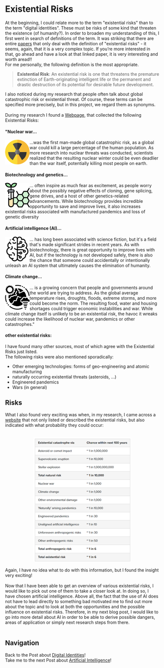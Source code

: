 # Existential Risks
At the beginning, I could relate more to the term "existential risks" than to the term "digital identities". These must be risks of some kind that threaten the existence (of humanity?). In order to broaden my understanding of this, I first went in search of definitions of the term. It was striking that there are entire [papers](https://www.fhi.ox.ac.uk/Existential-risk-and-existential-hope.pdf) that only deal with the definition of "existential risks" - it seems, again, that it is a very complex topic. If you’re more interested in that, go ahead and have a look at that linked paper, it is very interesting and worth aread!! <br>
For me personally, the following definition is the most appropriate.<br>
> **Existential Risk**: An existential risk is one that threatens the premature extinction of Earth-originating intelligent life or the permanent and drastic destruction of its potential for desirable future development. 

I also noticed during my research that people often talk about global catastrophic risk or existential threat. Of course, these terms can be specified more precisely, but in this project, we regard them as synonyms. <br><br>
During my research I found a [Webpage](https://futureoflife.org/existential-risk/existential-risk/), that collected the following Existential Risks:

#### "Nuclear war...
<img width="80" height="80" align="left" src="/assets/img/nuclear.png">

...was the first man-made global catastrophic risk, as a global war could kill a large percentage of the human population. As more research into nuclear threats was conducted, scientists realized that the resulting nuclear winter could be even deadlier than the war itself, potentially killing most people on earth.

#### Biotechnology and genetics...
<img width="80" height="80" align="left" src="/assets/img/biotechnology.png">

... often inspire as much fear as excitement, as people worry about the possibly negative effects of cloning, gene splicing, gene drives, and a host of other genetics-related advancements. While biotechnology provides incredible opportunity to save and improve lives, it also increases existential risks associated with manufactured pandemics and loss of genetic diversity

#### Artificial intelligence (AI)...
<img width="80" height="80" align="left" src="/assets/img/ai.png">

... has long been associated with science fiction, but it's a field that's made significant strides in recent years. As with biotechnology, there is great opportunity to improve lives with AI, but if the technology is not developed safely, there is also the chance that someone could accidentally or intentionally unleash an AI system that ultimately causes the elimination of humanity.<br>

#### Climate change...
<img width="80" height="80" align="left" src="/assets/img/climate.png">

... is a growing concern that people and governments around the world are trying to address. As the global average temperature rises, droughts, floods, extreme storms, and more could become the norm. The resulting food, water and housing shortages could trigger economic instabilities and war. While climate change itself is unlikely to be an existential risk, the havoc it wreaks could increase the likelihood of nuclear war, pandemics or other catastrophes." <br>

#### other existential risks:
I have found many other sources, most of which agree with the Existential Risks just listed. <br>
The following risks were also mentioned sporadically:
- Other emerging technologies: forms of geo-engineering and atomic manufacturing
-	naturally occurring existential threats (asteroids, …)
-	Engineered pandemics
-	Wars (in general)


## Risks
What I also found very exciting was when, in my research, I came across a [website](https://80000hours.org/articles/existential-risks/) that not only listed or described the existential risks, but also indicated with what probability they could occur: <br><br>
<p align="center">
  <img width="318" height="406" src="/assets/img/risks.png">
</p>
Again, I have no idea what to do with this information, but I found the insight very exciting!
<br><br>
Now that I have been able to get an overview of various existential risks, I would like to pick out one of them to take a closer look at. In doing so, I have chosen artificial intelligence. Above all, the fact that the use of AI does not have to lead directly to something bad motivated me to find out more about the topic and to look at both the opportunities and the possible influence on existential risks. Therefore, in my next blog post, I would like to go into more detail about AI in order to be able to derive possible dangers, areas of application or simply next research steps from there.
<br><br>

## Navigation
Back to the Post about [Digital Identities](2_digital_identities.md)!<br>
Take me to the next Post about [Artificial Intelligence](4_ai.md)!<br>

